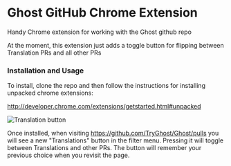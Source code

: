 Ghost GitHub Chrome Extension
=============================

Handy Chrome extension for working with the Ghost github repo

At the moment, this extension just adds a toggle button for flipping between Translation PRs and all other PRs


### Installation and Usage

To install, clone the repo and then follow the instructions for installing unpacked chrome extensions:

http://developer.chrome.com/extensions/getstarted.html#unpacked

![Translation button](http://i.imgur.com/Cp5g5JQ.png)

Once installed, when visiting https://github.com/TryGhost/Ghost/pulls you will see a new "Translations" button in 
the filter menu. Pressing it will toggle between Translations and other PRs. The button will remember your previous 
choice when you revisit the page.
